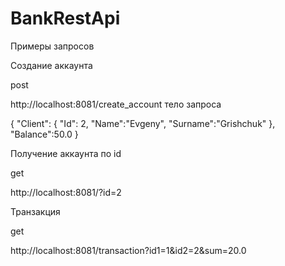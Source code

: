 # BankRestApi

Примеры запросов 


Создание аккаунта


post


http://localhost:8081/create_account
тело запроса 

{
    "Client": {
        "Id": 2,
        "Name":"Evgeny",
        "Surname":"Grishchuk"
    },
    "Balance":50.0
}

Получение аккаунта по id 

get


http://localhost:8081/?id=2

Транзакция

get

http://localhost:8081/transaction?id1=1&id2=2&sum=20.0
